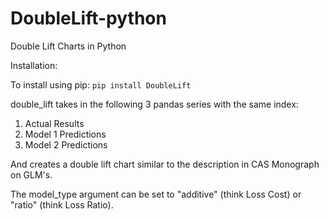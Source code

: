 # DoubleLift-python
Double Lift Charts in Python

Installation:

To install using pip: `pip install DoubleLift`

double_lift takes in the following 3 pandas series with the same index: 
1) Actual Results
2) Model 1 Predictions
3) Model 2 Predictions 

And creates a double lift chart similar to the description in CAS Monograph on GLM's. 

The model_type argument can be set to "additive" (think Loss Cost) or "ratio" (think Loss Ratio). 



